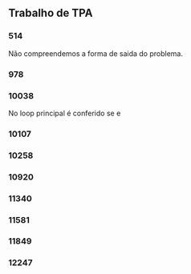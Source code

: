 ## Trabalho de TPA

### 514

Não compreendemos a forma de saida do problema.

### 978

### 10038

No loop principal é conferido se e

### 10107

### 10258

### 10920

### 11340

### 11581

### 11849

### 12247
